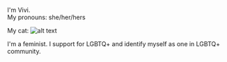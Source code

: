 I'm Vivi.  
My pronouns: she/her/hers

My cat: 
![alt text](https://github.com/gtb-2022-liu-yuwei/.github/blob/main/profile/cat.png)

I'm a feminist.
I support for LGBTQ+ and identify myself as one in LGBTQ+ community.
